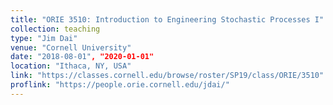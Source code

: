 ```yaml
---
title: "ORIE 3510: Introduction to Engineering Stochastic Processes I"
collection: teaching
type: "Jim Dai"
venue: "Cornell University"
date: "2018-08-01", "2020-01-01"
location: "Ithaca, NY, USA"
link: "https://classes.cornell.edu/browse/roster/SP19/class/ORIE/3510"
proflink: "https://people.orie.cornell.edu/jdai/"
---
```

